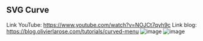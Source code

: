## SVG Curve
Link YouTube: https://www.youtube.com/watch?v=NOJCt7qyh9c
Link blog: https://blog.olivierlarose.com/tutorials/curved-menu
![image](https://github.com/user-attachments/assets/3e715af5-82be-4760-9016-a1d7fd3fefeb)
![image](https://github.com/user-attachments/assets/e025732b-ac16-49e4-a1d9-15ee59526ee8)
